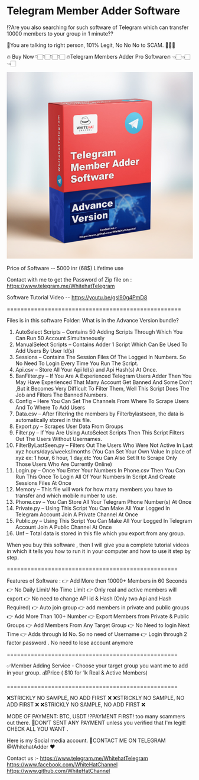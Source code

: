 # Telegram Member Adder Software
⁉️Are you also searching for such software of Telegram which can transfer 10000 members to your group in 1 minute??

🤝You are talking to right person, 101% Legit, No No No to SCAM. 💯💯💯

🔥 Buy Now 👇🏻👇🏻👇🏻👇🏻
🔥Telegram Members Adder Pro Software🔥 👈🏻👈🏻👈🏻

<img src="/Productbox.jpg">

Price of Software -- 5000 inr (68$)  Lifetime use

Contact with me to get the Password of Zip file on : https://www.telegram.me/WhitehatTelegram

Software Tutorial Video -- https://youtu.be/gsl90g4PmD8

===================================================

Files is in this software Folder:
What is in the Advance Version bundle?
1. AutoSelect Scripts – Contains 50 Adding Scripts Through Which You Can Run 50 Account Simultaneously
2. ManualSelect Scripts – Contains Adder 1 Script Which Can Be Used To Add Users By User Id(s)
3. Sessions – Contains The Session Files Of The Logged In Numbers. So No Need To Login Every Time You Run The Script.
4. Api.csv – Store All Your Api Id(s) and Api Hash(s) At Once.
5. BanFilter.py – If You Are A Experienced Telegram Users Adder Then You May Have Experienced That Many Account Get Banned And Some Don’t ,But it Becomes Very Difficult To Filter Them, Well This Script Does The Job and Filters The Banned Numbers.
6. Config – Here You Can Set The Channels From Where To Scrape Users And To Where To Add Users
7. Data.csv – After filtering the members by Filterbylastseen, the data is automatically stored in this file.
8. Export.py – Scrapes User Data From Groups
9. Filter.py – If You Are Using AutoSelect Scripts Then This Script Filters Out The Users Without Usernames.
10. FilterByLastSeen.py – Filters Out The Users Who Were Not Active In Last xyz hours/days/weeks/months (You Can Set Your Own Value In place of xyz ex: 1 hour, 6 hour, 1 day,etc You Can Also Set It to Scrape Only Those Users Who Are Currently Online)
11. Login.py – Once You Enter Your Numbers In Phone.csv Then You Can Run This Once To Login All Of Your Numbers In Script And Create Sessions Files At Once
12. Memory – This file will work for how many members you have to transfer and which mobile number to use.
13. Phone.csv – You Can Store All Your Telegram Phone Number(s) At Once
14. Private.py – Using This Script You Can Make All Your Logged In Telegram Account Join A Private Channel At Once
15. Public.py – Using This Script You Can Make All Your Logged In Telegram Account Join A Public Channel At Once
16. Unf – Total data is stored in this file which you export from any group.

When you buy this software , then I will give you a complete tutorial videos in which it tells you how to run it in your computer and how to use it step by step.

==================================================

Features of Software :
👉 Add More then 10000+ Members in 60 Seconds
👉 No Daily Limit/ No Time Limit
👉 Only real and active members will export
👉 No need to change API id & Hash (Only two Api and Hash Required)
👉 Auto join group
👉 add members in private and public groups
👉 Add More Than 100+ Number
👉 Export Members from Private & Public Groups
👉 Add Members From Any Target Group
👉 No Need to login Next Time
👉 Adds through Id No. So no need of Username
👉 Login through 2 factor password . No need  to lose account anymore

==================================================

✅Member Adding Service  - Choose your target group you want me to add in your group.  💰Price ( $10 for 1k Real &amp; Active Members)

==================================================

❌STRICKLY NO SAMPLE, NO ADD FIRST ❌
❌STRICKLY NO SAMPLE, NO ADD FIRST ❌
❌STRICKLY NO SAMPLE, NO ADD FIRST ❌

MODE OF PAYMENT: BTC, USDT   ⁉️PAYMENT FIRST! too many scammers out there.
🚫DON'T SENT ANY PAYMENT unless you verified that I'm legit! CHECK ALL YOU WANT .

Here is my Social media account.   📲CONTACT ME ON TELEGRAM @WhitehatAdder ❤️

Contact us :- https://www.telegram.me/WhitehatTelegram https://www.facebook.com/WhiteHatChannel https://www.github.com/WhiteHatChannel
